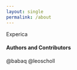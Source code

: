 ```yaml
---
layout: single
permalink: /about
---
```


Experica 

#### Authors and Contributors
@babaq
@leoscholl
